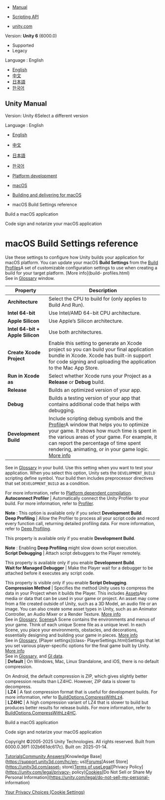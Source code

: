 [](https://docs.unity3d.com)

  * [Manual](../Manual/index.html)
  * [Scripting API](../ScriptReference/index.html)

  * [unity.com](https://unity.com/)

Version: **Unity 6** (6000.0)

  * Supported
  * Legacy

Language : English

  * [English](/Manual/macosbuildsettings.html)
  * [中文](/cn/current/Manual/macosbuildsettings.html)
  * [日本語](/ja/current/Manual/macosbuildsettings.html)
  * [한국어](/kr/current/Manual/macosbuildsettings.html)

[](https://docs.unity3d.com)

## Unity Manual

Version: Unity 6Select a different version

Language : English

  * [English](/Manual/macosbuildsettings.html)
  * [中文](/cn/current/Manual/macosbuildsettings.html)
  * [日本語](/ja/current/Manual/macosbuildsettings.html)
  * [한국어](/kr/current/Manual/macosbuildsettings.html)

  * [Platform development ](PlatformSpecific.html)
  * [macOS](AppleMac.html)
  * [Building and delivering for macOS](macos-delivery.html)
  * macOS Build Settings reference

[](macos-building.html)

Build a macOS application

[](macos-building-notarization.html)

Code sign and notarize your macOS application

# macOS Build Settings reference

Use these settings to configure how Unity builds your application for macOS
platform. You can update your macOS **Build Settings** from the [Build
Profiles](BuildSettings.html)A set of customizable configuration settings to
use when creating a build for your target platform. [More info](build-
profiles.html)  
See in [Glossary](Glossary.html#Buildprofile) window.

**Property** | **Description**  
---|---  
**Architecture** | Select the CPU to build for (only applies to Build And Run).  
| **Intel 64-bit** | Use Intel/AMD 64-bit CPU architecture.  
| **Apple Silicon** | Use Apple’s Silicon architecture.  
| **Intel 64-bit + Apple Silicon** | Use both architectures.  
**Create Xcode Project** | Enable this setting to generate an Xcode project so you can build your final application bundle in Xcode. Xcode has built-in support for code signing and uploading the application to the Mac App Store.  
**Run in Xcode as** | Select whether Xcode runs your Project as a **Release** or **Debug** build.  
| **Release** | Builds an optimized version of your app.  
| **Debug** | Builds a testing version of your app that contains additional code that helps with debugging.  
**Development Build** | Include scripting debug symbols and the [Profiler](Profiler.html)A window that helps you to optimize your game. It shows how much time is spent in the various areas of your game. For example, it can report the percentage of time spent rendering, animating, or in your game logic. [More info](Profiler.html)  
See in [Glossary](Glossary.html#Profiler) in your build. Use this setting when
you want to test your application. When you select this option, Unity sets the
`DEVELOPMENT_BUILD` scripting define symbol. Your build then includes
preprocessor directives that set `DEVELOPMENT_BUILD` as a condition.  
  
For more information, refer to [Platform dependent
compilation](PlatformDependentCompilation).  
**Autoconnect Profiler** | Automatically connect the Unity Profiler to your build. For more information, refer to [Profiler](Profiler.html).  
  
**Note** : This option is available only if you select **Development Build**.  
**Deep Profiling** | Allow the Profiler to process all your script code and record every function call, returning detailed profiling data. For more information, refer to [Deep Profiling](ProfilerWindow.html#deep-profiling).   
  
This property is available only if you enable **Development Build**.  
  
**Note** : Enabling **Deep Profiling** might slow down script execution.  
**Script Debugging** | Attach script debuggers to the Player remotely.   
  
This property is available only if you enable **Development Build**.  
**Wait for Managed Debugger** | Make the Player wait for a debugger to be attached before it executes any script code.  
  
This property is visible only if you enable **Script Debugging**.  
**Compression Method** | Specifies the method Unity uses to compress the data in your Project when it builds the Player. This includes [Assets](AssetTypes.html)Any media or data that can be used in your game or project. An asset may come from a file created outside of Unity, such as a 3D Model, an audio file or an image. You can also create some asset types in Unity, such as an Animator Controller, an Audio Mixer or a Render Texture. [More info](AssetWorkflow.html)  
See in [Glossary](Glossary.html#Asset), [Scenes](CreatingScenes.html)A Scene
contains the environments and menus of your game. Think of each unique Scene
file as a unique level. In each Scene, you place your environments, obstacles,
and decorations, essentially designing and building your game in pieces. [More
info](CreatingScenes.html)  
See in [Glossary](Glossary.html#Scene), [Player settings](class-
PlayerSettings.html)Settings that let you set various player-specific options
for the final game built by Unity. [More info](class-PlayerSettings.html)  
See in [Glossary](Glossary.html#PlayerSettings), and [GI data](GICache.html).  
| **Default** | On Windows, Mac, Linux Standalone, and iOS, there is no default compression.  
  
On Android, the default compression is ZIP, which gives slightly better
compression results than LZ4HC. However, ZIP data is slower to decompress.  
| **LZ4** | A fast compression format that is useful for development builds. For more information, refer to [BuildOptions.CompressWithLz4](../ScriptReference/BuildOptions.CompressWithLz4.html).  
| **LZ4HC** | A high compression variant of LZ4 that is slower to build but produces better results for release builds. For more information, refer to [BuildOptions.CompressWithLz4HC](../ScriptReference/BuildOptions.CompressWithLz4HC.html).  
  
[](macos-building.html)

Build a macOS application

[](macos-building-notarization.html)

Code sign and notarize your macOS application

Copyright ©2005-2025 Unity Technologies. All rights reserved. Built from
6000.0.36f1 (02b661dc617c). Built on: 2025-01-14.

[Tutorials](https://learn.unity.com/)[Community
Answers](https://answers.unity3d.com)[Knowledge
Base](https://support.unity3d.com/hc/en-
us)[Forums](https://forum.unity3d.com)[Asset Store](https://unity3d.com/asset-
store)[Terms of
use](https://docs.unity3d.com/Manual/TermsOfUse.html)[Legal](https://unity.com/legal)[Privacy
Policy](https://unity.com/legal/privacy-
policy)[Cookies](https://unity.com/legal/cookie-policy)[Do Not Sell or Share
My Personal Information](https://unity.com/legal/do-not-sell-my-personal-
information)

[Your Privacy Choices (Cookie Settings)](javascript:void\(0\);)

